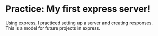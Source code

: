 # Practice: My first express server! 

Using express, I practiced setting up a server and creating responses.   
This is a model for future projects in express.
